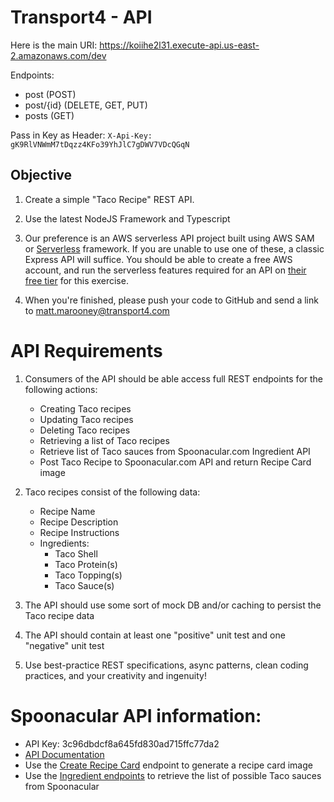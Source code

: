 # Transport4 - API

Here is the main URI: https://koiihe2l31.execute-api.us-east-2.amazonaws.com/dev

Endpoints:
- post (POST)
- post/{id} (DELETE, GET, PUT)
- posts (GET)

Pass in Key as Header: `X-Api-Key: gK9RlVNWmM7tDqzz4KFo39YhJlC7gDWV7VDcQGqN`

## Objective

1. Create a simple "Taco Recipe" REST API. 

2. Use the latest NodeJS Framework and Typescript

3. Our preference is an AWS serverless API project built using AWS SAM or [Serverless](https://www.serverless.com/) framework.  If you are unable to use one of these, a classic Express API will suffice.  You should be able to create a free AWS account, and run the serverless features required for an API on [their free tier](https://aws.amazon.com/free/?all-free-tier.sort-by=item.additionalFields.SortRank&all-free-tier.sort-order=asc&awsf.Free%20Tier%20Categories=categories%23serverless) for this exercise.

4.  When you're finished, please push your code to GitHub and send a link to matt.marooney@transport4.com
 
# API Requirements

1. Consumers of the API should be able access full REST endpoints for the following actions:
    - Creating Taco recipes 
    - Updating Taco recipes
    - Deleting Taco recipes
    - Retrieving a list of Taco recipes
    - Retrieve list of Taco sauces from Spoonacular.com Ingredient API
    - Post Taco Recipe to Spoonacular.com API and return Recipe Card image

2. Taco recipes consist of the following data:
    - Recipe Name
    - Recipe Description
    - Recipe Instructions
    - Ingredients:
        - Taco Shell
        - Taco Protein(s)
        - Taco Topping(s)
        - Taco Sauce(s)

3. The API should use some sort of mock DB and/or caching to persist the Taco recipe data

4. The API should contain at least one "positive" unit test and one "negative" unit test

5. Use best-practice REST specifications, async patterns, clean coding practices, and your creativity and ingenuity!

# Spoonacular API information:
  
- API Key: 3c96dbdcf8a645fd830ad715ffc77da2
- [API Documentation](https://spoonacular.com/food-api/docs)
- Use the [Create Recipe Card](https://spoonacular.com/food-api/docs#Create-Recipe-Card) endpoint to generate a recipe card image 
- Use the [Ingredient endpoints](https://spoonacular.com/food-api/docs#Ingredient-Search) to retrieve the list of possible Taco sauces from Spoonacular 



